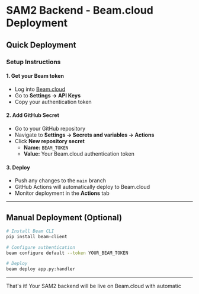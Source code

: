 # SAM2 Backend - Beam.cloud Deployment

## Quick Deployment

### Setup Instructions

#### 1. Get your Beam token
- Log into [Beam.cloud](https://beam.cloud)
- Go to **Settings → API Keys**
- Copy your authentication token

#### 2. Add GitHub Secret
- Go to your GitHub repository
- Navigate to **Settings → Secrets and variables → Actions**
- Click **New repository secret**
  - **Name:** `BEAM_TOKEN`
  - **Value:** Your Beam.cloud authentication token

#### 3. Deploy
- Push any changes to the `main` branch
- GitHub Actions will automatically deploy to Beam.cloud
- Monitor deployment in the **Actions** tab

---

## Manual Deployment (Optional)

```bash
# Install Beam CLI
pip install beam-client

# Configure authentication
beam configure default --token YOUR_BEAM_TOKEN

# Deploy
beam deploy app.py:handler
```

---

That's it! Your SAM2 backend will be live on Beam.cloud with automatic